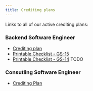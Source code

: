 ```yaml
---
title: Crediting plans
---
```


Links to all of our active crediting plans:

### Backend Software Engineer 

- [Crediting plan](https://docs.google.com/document/d/1A0G5Xa6KV3Rmfa9YyDvwtvvxGUP-6V4SiN2sqEZEfzQ/edit)
- [Printable Checklist - GS-15](https://docs.google.com/document/d/13rxXT3fpyHHtkRkIIjE0v0j_6dTgvpFJIjP14PqK5Jw/edit)
- [Printable Checklist - GS-14]() TODO

### Consutling Software Engineer

- [Crediting Plan](https://docs.google.com/document/d/10iKGpGWzChADSjtW77bn8UqvKbPD-omhP0wtp7rMZo8/edit)
